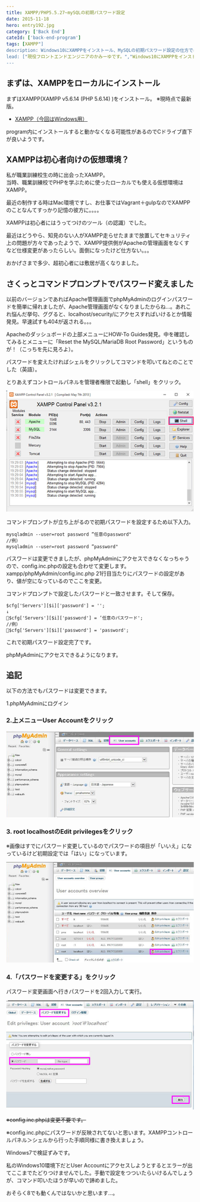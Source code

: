 ```yaml
---
title: XAMPP/PHP5.5.27~mySQLの初期パスワード設定
date: 2015-11-18
hero: entry192.jpg
category: ['Back End']
cateId: ['back-end-program']
tags: [XAMPP"]
description: Windows10にXAMPPをインストール、MySQLの初期パスワード設定の仕方ではまったので、やり方についてまとめておきます。
lead: ["現役フロントエンドエンジニアのかみーゆです。","Windows10にXAMPPをインストール、MySQLの初期パスワード設定の仕方ではまったので、やり方についてまとめておきます。"]
---
```

## まずは、XAMPPをローカルにインストール
まずはXAMPP(XAMPP v5.6.14 (PHP 5.6.14) )をインストール。
※現時点で最新版。

* [XAMPP（今回はWindows用）](https://www.apachefriends.org/jp/index.html)

program内にインストールすると動かなくなる可能性があるのでCドライブ直下が良いようです。

## XAMPPは初心者向けの仮想環境？
私が職業訓練校生の時に出会ったXAMPP。<br>
当時、職業訓練校でPHPを学ぶために使ったローカルでも使える仮想環境はXAMPP。

最近の制作する時はMac環境ですし、お仕事ではVagrant＋gulpなのでXAMPPのことなんてすっかり記憶の彼方に。。。。

XAMPPは初心者にはうってつけのツール（の認識）でした。

最近はどうやら、知見のない人がXAMPP走らせたままで放置してセキュリティ上の問題が方々であったようで、XAMPP提供側がApacheの管理画面をなくすなど仕様変更があったらしい。面倒になったけど仕方ない。。。

おかげさまで多少、超初心者には敷居が高くなりました。

## さくっとコマンドプロンプトでパスワード変えました
以前のバージョンであればApache管理画面でphpMyAdminのログインパスワードを簡単に帰れましたが、Apache管理画面がなくなりましたからね…。あれこれ悩んだ挙句、ググると、localhost/security/にアクセスすればいけるとか情報発見。早速試すも404が返される。。。

Apacheのダッシュボードの上部メニューにHOW-To Guides発見。中を確認してみるとメニューに「Reset the MySQL/MariaDB Root Password」というものが！（こっちを先に見ろよ）。

パスワードを変えたければシェルをクリックしてコマンドを叩いてねとのことでした（英語）。

とりあえずコントロールパネルを管理者権限で起動し「shell」をクリック。

![コントロールパネルを管理者権限で起動し「shell」をクリック](./images/2015/entry233-1.jpg)

コマンドプロンプトが立ち上がるので初期パスワードを設定するため以下入力。

```
mysqladmin --user=root password ”任意のpassword"
//例）
mysqladmin --user=root password ”password"
```

パスワードは変更できましたが、phpMyAdminにアクセスできなくなっちゃうので、config.inc.phpの設定も合わせて変更します。xampp/phpMyAdmin/config.inc.php 21行目当たりにパスワードの設定があり、値が空になっているのでここを変更。

コマンドプロンプトで設定したパスワードと一致させます。そして保存。

```
$cfg['Servers'][$i]['password'] = '';
↓
$cfg['Servers'][$i]['password'] = ’任意のパスワード';
//例）
$cfg['Servers'][$i]['password'] = 'password';
```
これで初期パスワード設定完了です。

phpMyAdminにアクセスできるようになります。

## 追記
以下の方法でもパスワードは変更できます。

1.phpMyAdminにログイン
### 2.上メニューUser Accountをクリック
![上メニューUser Accountをクリック](./images/2015/entry233-2.jpg)
### 3. root localhostのEdit privilegesをクリック
※画像はすでにパスワード変更しているのでパスワードの項目が「いいえ」になっているけど初期設定では「はい」になっています。

![root localhostのEdit privilegesをクリック](./images/2015/entry233-3.jpg)

### 4.「パスワードを変更する」をクリック
パスワード変更画面へ行きパスワードを2回入力して実行。

![root localhostのEdit privilegesをクリック](./images/2015/entry233-4.jpg)

~~※config.inc.phpは変更不要です。~~

※config.inc.phpにパスワードが反映されてないと思います。XAMPPコントロールパネル＞シェルから行った手順同様に書き換えましょう。

Windows7で検証ずみです。

私のWindows10環境下だとUser Accountにアクセスしようとするとエラーが出てここまでたどりつけませんでした。手動で設定をつついたらいけるんでしょうが、コマンド叩いたほうが早いので諦めました。

おそらく8でも動くんではないかと思います…。
